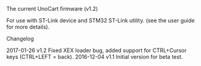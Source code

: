 The current UnoCart firmware (v1.2)

For use with ST-Link device and STM32 ST-Link utility.
(see the user guide for more details).

Changelog

2017-01-26 v1.2 Fixed XEX loader bug, added support for CTRL+Cursor keys (CTRL+LEFT = back).
2016-12-04 v1.1 Initial version for beta test.


